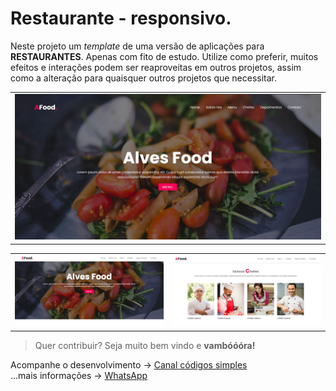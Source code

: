 # Restaurante - responsivo.
<p>
    Neste projeto um <i>template</i> de uma versão 
    de aplicações para <b>RESTAURANTES</b>. Apenas com fito de
    estudo.
    Utilize como preferir, muitos efeitos e interações 
    podem ser reaproveitas em outros projetos, assim como a alteração
    para quaisquer outros projetos que necessitar.
</p>

<table>
 <tr>
  <td>
   <img src="img/screen.jpg"  title="img1">
  </td>
 </tr>
</table> 

<table>
 <tr>
  <td>
   <img src="img/screen1.jpg"  title="img1">
  </td>
  <td>
   <img src="img/screen2.jpg"  title="img2">
  </td>
 </tr>
</table>

>Quer contribuir? Seja muito bem vindo e <b>vambóóóra!</b>

<p> 

Acompanhe o desenvolvimento → [Canal códigos simples](https://www.youtube.com/channel/UC8fRZfYGd21_D8DwuEcFuHw)
</br>...mais informações → <a href="https://api.whatsapp.com/send?phone=5511979714423">WhatsApp</a>

</p>












